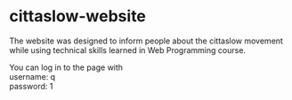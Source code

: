 # cittaslow-website

The website was designed to inform people about the cittaslow movement while using technical skills learned in Web Programming course.

You can log in to the page with   
  username: q   
  password: 1
